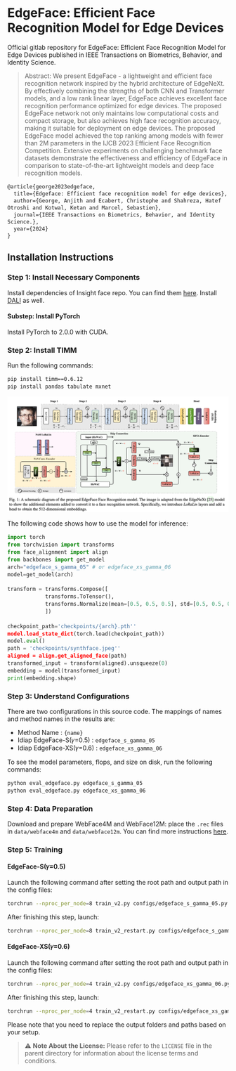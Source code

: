 

# EdgeFace: Efficient Face Recognition Model for Edge Devices

Official gitlab repository for EdgeFace: Efficient Face Recognition Model for Edge Devices 
published in IEEE Transactions on Biometrics, Behavior, and Identity Science.


> Abstract: We present EdgeFace - a lightweight and efficient face recognition network inspired by the hybrid architecture of EdgeNeXt. By effectively combining the strengths of both CNN and Transformer models, and a low rank linear layer, EdgeFace achieves excellent face recognition performance optimized for edge devices. The proposed EdgeFace network not only maintains low computational costs and compact storage, but also achieves high face recognition accuracy, making it suitable for deployment on edge devices. The proposed EdgeFace model achieved the top ranking among models with fewer than 2M parameters in the IJCB 2023 Efficient Face Recognition Competition. Extensive experiments on challenging benchmark face datasets demonstrate the effectiveness and efficiency of EdgeFace in comparison to state-of-the-art lightweight models and deep face recognition models.
```angular2html
@article{george2023edgeface,
  title={Edgeface: Efficient face recognition model for edge devices},
  author={George, Anjith and Ecabert, Christophe and Shahreza, Hatef Otroshi and Kotwal, Ketan and Marcel, Sebastien},
  journal={IEEE Transactions on Biometrics, Behavior, and Identity Science.},
  year={2024}
}
```

## Installation Instructions

### Step 1: Install Necessary Components

Install dependencies of Insight face repo. You can find them [here](https://github.com/deepinsight/insightface/tree/master/recognition/arcface_torch). Install [DALI](https://github.com/deepinsight/insightface/blob/master/recognition/arcface_torch/docs/install_dali.md) as well.

#### Substep: Install PyTorch

Install PyTorch to 2.0.0 with CUDA.

### Step 2: Install TIMM

Run the following commands:

```bash
pip install timm==0.6.12
pip install pandas tabulate mxnet
```


<img src="assets/edgeface.png"/>

The following code shows how to use the model for inference:
```python
import torch
from torchvision import transforms
from face_alignment import align
from backbones import get_model
arch="edgeface_s_gamma_05" # or edgeface_xs_gamma_06
model=get_model(arch)

transform = transforms.Compose([
            transforms.ToTensor(),
            transforms.Normalize(mean=[0.5, 0.5, 0.5], std=[0.5, 0.5, 0.5]),
            ])

checkpoint_path='checkpoints/{arch}.pth''
model.load_state_dict(torch.load(checkpoint_path))
model.eval()
path = 'checkpoints/synthface.jpeg''
aligned = align.get_aligned_face(path)
transformed_input = transform(aligned).unsqueeze(0)
embedding = model(transformed_input)
print(embedding.shape)

```




### Step 3: Understand Configurations

There are two configurations in this source code. The mappings of names and method names in the results are:

- Method Name : `{name}`
- Idiap EdgeFace-S(𝛾=0.5) : `edgeface_s_gamma_05`
- Idiap EdgeFace-XS(𝛾=0.6) : `edgeface_xs_gamma_06`

To see the model parameters, flops, and size on disk, run the following commands:

```bash
python eval_edgeface.py edgeface_s_gamma_05
python eval_edgeface.py edgeface_xs_gamma_06
```


### Step 4: Data Preparation

Download and prepare WebFace4M and WebFace12M: place the `.rec` files in `data/webface4m` and `data/webface12m`. You can find more instructions [here](https://github.com/deepinsight/insightface/blob/master/recognition/arcface_torch/docs/prepare_webface42m.md).

### Step 5: Training

#### EdgeFace-S(𝛾=0.5)

Launch the following command after setting the root path and output path in the config files:

```bash
torchrun --nproc_per_node=8 train_v2.py configs/edgeface_s_gamma_05.py
```
After finishing this step, launch:

```bash
torchrun --nproc_per_node=8 train_v2_restart.py configs/edgeface_s_gamma_05_restart.py
```

#### EdgeFace-XS(𝛾=0.6)

Launch the following command after setting the root path and output path in the config files:

```bash
torchrun --nproc_per_node=4 train_v2.py configs/edgeface_xs_gamma_06.py
```
After finishing this step, launch:

```bash
torchrun --nproc_per_node=4 train_v2_restart.py configs/edgeface_xs_gamma_06_restart.py
```



Please note that you need to replace the output folders and paths based on your setup.

> :warning: **Note About the License:** Please refer to the `LICENSE` file in the parent directory for information about the license terms and conditions.
